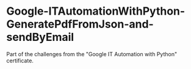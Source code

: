# Google-ITAutomationWithPython-GeneratePdfFromJson-and-sendByEmail
Part of the challenges from the "Google IT Automation with Python" certificate.
